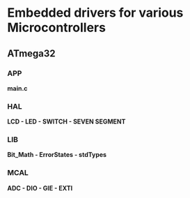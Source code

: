 # Embedded drivers for various Microcontrollers

## ATmega32

### APP
**main.c**

### HAL
**LCD - 
LED - 
SWITCH - 
SEVEN SEGMENT**

### LIB
**Bit_Math - 
ErrorStates - 
stdTypes**

### MCAL
**ADC - 
DIO - 
GIE - 
EXTI**
